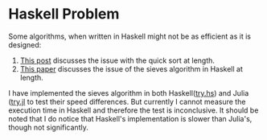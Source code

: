 # Haskell Problem

Some algorithms, when written in Haskell might not be as efficient as it is designed:

1. [This post][1] discusses the issue with the quick sort at length.
2. [This paper][2] discusses the issue of the sieves algorithm in Haskell at length.

[1]: https://stackoverflow.com/questions/7717691/why-is-the-minimalist-example-haskell-quicksort-not-a-true-quicksort
[2]: https://www.cs.hmc.edu/~oneill/papers/Sieve-JFP.pdf

I have implemented the sieves algorithm in both Haskell([try.hs](try.hs)) and Julia ([try.jl](try.jl) to test their speed differences. But currently I cannot measure the execution time in Haskell and therefore the test is inconclusive. It should be noted that I do notice that Haskell's implementation is slower than Julia's, though not significantly.